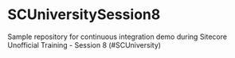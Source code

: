 # SCUniversitySession8
Sample repository for continuous integration demo during Sitecore Unofficial Training - Session 8 (#SCUniversity)
